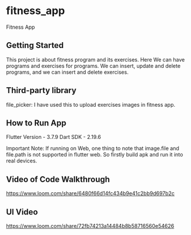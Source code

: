 # fitness_app

Fitness App

## Getting Started

This project is about fitness program and its exercises. Here We can have programs and exercises for programs. We can insert, update and delete programs, and we can insert and delete exercises.

## Third-party library

file_picker: I have used this to upload exercises images in fitness app.

## How to Run App
Flutter Version - 3.7.9
Dart SDK - 2.19.6

Important Note: If running on Web, one thing to note that image.file and file.path is not supported in flutter web. So firstly build apk and run it into real devices.

## Video of Code Walkthrough
https://www.loom.com/share/6480f66d14fc434b9e41c2bb9d697b2c

## UI Video
https://www.loom.com/share/72fb74213a14484b8b58716560e54626
